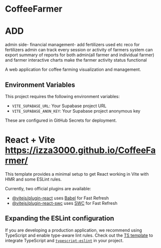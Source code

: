 # CoffeeFarmer


# ADD
admin side- financial management- add fertilizers used etc
reco for fertilizers
admin can track every session or activity of farmers
system can export summary of reports for both admin(all farmer and individual farmer) and farmer
interactive charts
make the farmer activity status functional




A web application for coffee farming visualization and management.

## Environment Variables

This project requires the following environment variables:

- `VITE_SUPABASE_URL`: Your Supabase project URL
- `VITE_SUPABASE_ANON_KEY`: Your Supabase project anonymous key

These are configured in GitHub Secrets for deployment.

# React + Vite https://izza3000.github.io/CoffeeFarmer/

This template provides a minimal setup to get React working in Vite with HMR and some ESLint rules.

Currently, two official plugins are available:

- [@vitejs/plugin-react](https://github.com/vitejs/vite-plugin-react/blob/main/packages/plugin-react/README.md) uses [Babel](https://babeljs.io/) for Fast Refresh
- [@vitejs/plugin-react-swc](https://github.com/vitejs/vite-plugin-react-swc) uses [SWC](https://swc.rs/) for Fast Refresh

## Expanding the ESLint configuration

If you are developing a production application, we recommend using TypeScript and enable type-aware lint rules. Check out the [TS template](https://github.com/vitejs/vite/tree/main/packages/create-vite/template-react-ts) to integrate TypeScript and [`typescript-eslint`](https://typescript-eslint.io) in your project.
